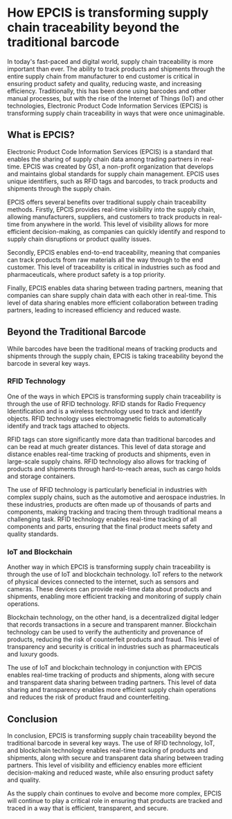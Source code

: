 # How EPCIS is transforming supply chain traceability beyond the traditional barcode

In today's fast-paced and digital world, supply chain traceability is more important than ever. The ability to track products and shipments through the entire supply chain from manufacturer to end customer is critical in ensuring product safety and quality, reducing waste, and increasing efficiency. Traditionally, this has been done using barcodes and other manual processes, but with the rise of the Internet of Things (IoT) and other technologies, Electronic Product Code Information Services (EPCIS) is transforming supply chain traceability in ways that were once unimaginable.

## What is EPCIS?

Electronic Product Code Information Services (EPCIS) is a standard that enables the sharing of supply chain data among trading partners in real-time. EPCIS was created by GS1, a non-profit organization that develops and maintains global standards for supply chain management. EPCIS uses unique identifiers, such as RFID tags and barcodes, to track products and shipments through the supply chain.

EPCIS offers several benefits over traditional supply chain traceability methods. Firstly, EPCIS provides real-time visibility into the supply chain, allowing manufacturers, suppliers, and customers to track products in real-time from anywhere in the world. This level of visibility allows for more efficient decision-making, as companies can quickly identify and respond to supply chain disruptions or product quality issues.

Secondly, EPCIS enables end-to-end traceability, meaning that companies can track products from raw materials all the way through to the end customer. This level of traceability is critical in industries such as food and pharmaceuticals, where product safety is a top priority.

Finally, EPCIS enables data sharing between trading partners, meaning that companies can share supply chain data with each other in real-time. This level of data sharing enables more efficient collaboration between trading partners, leading to increased efficiency and reduced waste.

## Beyond the Traditional Barcode

While barcodes have been the traditional means of tracking products and shipments through the supply chain, EPCIS is taking traceability beyond the barcode in several key ways.

### RFID Technology

One of the ways in which EPCIS is transforming supply chain traceability is through the use of RFID technology. RFID stands for Radio Frequency Identification and is a wireless technology used to track and identify objects. RFID technology uses electromagnetic fields to automatically identify and track tags attached to objects.

RFID tags can store significantly more data than traditional barcodes and can be read at much greater distances. This level of data storage and distance enables real-time tracking of products and shipments, even in large-scale supply chains. RFID technology also allows for tracking of products and shipments through hard-to-reach areas, such as cargo holds and storage containers.

The use of RFID technology is particularly beneficial in industries with complex supply chains, such as the automotive and aerospace industries. In these industries, products are often made up of thousands of parts and components, making tracking and tracing them through traditional means a challenging task. RFID technology enables real-time tracking of all components and parts, ensuring that the final product meets safety and quality standards.

### IoT and Blockchain

Another way in which EPCIS is transforming supply chain traceability is through the use of IoT and blockchain technology. IoT refers to the network of physical devices connected to the internet, such as sensors and cameras. These devices can provide real-time data about products and shipments, enabling more efficient tracking and monitoring of supply chain operations.

Blockchain technology, on the other hand, is a decentralized digital ledger that records transactions in a secure and transparent manner. Blockchain technology can be used to verify the authenticity and provenance of products, reducing the risk of counterfeit products and fraud. This level of transparency and security is critical in industries such as pharmaceuticals and luxury goods.

The use of IoT and blockchain technology in conjunction with EPCIS enables real-time tracking of products and shipments, along with secure and transparent data sharing between trading partners. This level of data sharing and transparency enables more efficient supply chain operations and reduces the risk of product fraud and counterfeiting.

## Conclusion

In conclusion, EPCIS is transforming supply chain traceability beyond the traditional barcode in several key ways. The use of RFID technology, IoT, and blockchain technology enables real-time tracking of products and shipments, along with secure and transparent data sharing between trading partners. This level of visibility and efficiency enables more efficient decision-making and reduced waste, while also ensuring product safety and quality.

As the supply chain continues to evolve and become more complex, EPCIS will continue to play a critical role in ensuring that products are tracked and traced in a way that is efficient, transparent, and secure.

